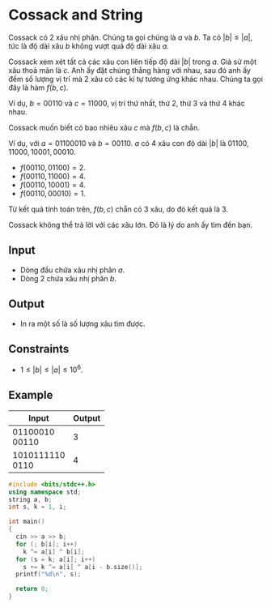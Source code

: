 <!-- https://codeforces.com/contest/1186/problem/C -->

# Cossack and String

Cossack có 2 xâu nhị phân. Chúng ta gọi chúng là $a$ và $b$. Ta có $|b|\le|a|$, tức là độ dài xâu $b$ không vượt quá độ dài xâu $a$.

Cossack xem xét tất cả các xâu con liên tiếp độ dài $|b|$ trong $a$. Giả sử một xâu thoả mãn là $c$. Anh ấy đặt chúng thẳng hàng với nhau, sau đó anh ấy đếm số lượng vị trí mà 2 xâu có các kí tự tương ứng khác nhau. Chúng ta gọi đây là hàm $f(b,c)$.

Ví dụ, $b=00110$ và $c=11000$, vị trí thứ nhất, thứ 2, thứ 3 và thứ 4 khác nhau.

Cossack muốn biết có bao nhiêu xâu $c$ mà $f(b,c)$ là chẵn.

Ví dụ, với $a=01100010$ và $b=00110$. $a$ có $4$ xâu con độ dài $|b|$ là $01100,11000,10001,00010$.

- $f(00110,01100)=2$.
- $f(00110,11000)=4$.
- $f(00110,10001)=4$.
- $f(00110,00010)=1$.

Từ kết quả tính toán trên, $f(b,c)$ chẵn có $3$ xâu, do đó kết quả là $3$.

Cossack không thể trả lời với các xâu lớn. Đó là lý do anh ấy tìm đến bạn.

## Input

- Dòng đầu chứa xâu nhị phân $a$.
- Dòng 2 chứa xâu nhị phân $b$.

## Output

- In ra một số là số lượng xâu tìm được.

## Constraints

- $1\le |b|\le |a|\le 10^6$.

## Example

|Input|Output|
|-|-|
|01100010<br>00110|3|
|1010111110<br>0110|4|

```cpp
#include <bits/stdc++.h>
using namespace std;
string a, b;
int s, k = 1, i;

int main()
{
  cin >> a >> b;
  for (; b[i]; i++)
    k ^= a[i] ^ b[i];
  for (s = k; a[i]; i++)
    s += k ^= a[i] ^ a[i - b.size()];
  printf("%d\n", s);

  return 0;
}
```